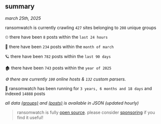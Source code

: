 
## summary
_march 25th, 2025_

ransomwatch is currently crawling `427` sites belonging to `208` unique groups

⏲ there have been `8` posts within the `last 24 hours`

🦈 there have been `234` posts within the `month of march`

🪐 there have been `782` posts within the `last 90 days`

🏚 there have been `743` posts within the `year of 2025`

_⚙️ there are currently `100` online hosts & `132` custom parsers._

🦕 ransomwatch has been running for `3 years, 6 months and 18 days` and indexed `14888` posts

_all data  [(groups)](http://ransomwhat.telemetry.ltd/groups) and [(posts)](http://ransomwhat.telemetry.ltd/posts) is available in JSON (updated hourly)_

> ransomwatch is fully [open source](https://github.com/joshhighet/ransomwatch#ransomwatch--). please consider [sponsoring](https://github.com/sponsors/joshhighet) if you find it useful!
